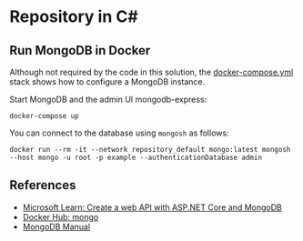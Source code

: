 # Repository in C#

## Run MongoDB in Docker

Although not required by the code in this solution, the [docker-compose.yml](./docker-compose.yml) stack shows how
to configure a MongoDB instance.

Start MongoDB and the admin UI mongodb-express:

```shell
docker-compose up
```

You can connect to the database using `mongosh` as follows:

```shell
docker run --rm -it --network repository_default mongo:latest mongosh --host mongo -u root -p example --authenticationDatabase admin
```

## References

- [Microsoft Learn: Create a web API with ASP.NET Core and MongoDB](https://learn.microsoft.com/en-us/aspnet/core/tutorials/first-mongo-app)
- [Docker Hub: mongo](https://hub.docker.com/_/mongo)
- [MongoDB Manual](https://www.mongodb.com/docs/manual/)
